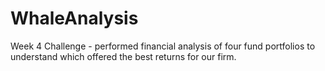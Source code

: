# WhaleAnalysis
Week 4 Challenge - performed financial analysis of four fund portfolios to understand which offered the best returns for our firm.
